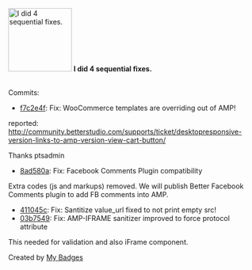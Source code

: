 <img src="https://github.com/my-badges/my-badges/blob/master/src/all-badges/fix-commit/fix-4.png?raw=true" alt="I did 4 sequential fixes." title="I did 4 sequential fixes." width="128">
<strong>I did 4 sequential fixes.</strong>
<br><br>

Commits:

- <a href="https://github.com/better-studio/better-amp/commit/f7c2e4f58fee88fb26fad1d5a15a809da85d1d32">f7c2e4f</a>: Fix: WooCommerce templates are overriding out of AMP!

reported: http://community.betterstudio.com/supports/ticket/desktopresponsive-version-links-to-amp-version-view-cart-button/

Thanks ptsadmin
- <a href="https://github.com/better-studio/better-amp/commit/8ad580a0e39405c938ff139df3b95192345fc351">8ad580a</a>: Fix: Facebook Comments Plugin compatibility

Extra codes (js and markups) removed. We will publish Better Facebook Comments plugin to add FB comments into AMP.
- <a href="https://github.com/better-studio/better-amp/commit/411045c2807a4a969a9f7b37e50d91816ed41f93">411045c</a>: Fix: Santitize value_url fixed to not print empty src!
- <a href="https://github.com/better-studio/better-amp/commit/03b75498e83bd07f1aa36761b7b663b0fb0f16e3">03b7549</a>: Fix: AMP-IFRAME sanitizer improved to force protocol attribute

This needed for validation and also iFrame component.


Created by <a href="https://github.com/my-badges/my-badges">My Badges</a>